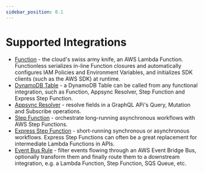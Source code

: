 ```yaml
---
sidebar_position: 0.1
---
```


# Supported Integrations

- [Function](./function) - the cloud's swiss army knife, an AWS Lambda Function. Functionless serializes in-line Function closures and automatically configures IAM Policies and Environment Variables, and initializes SDK clients (such as the AWS SDK) at runtime.
- [DynamoDB Table](./table.md) - a DynamoDB Table can be called from any functional integration, such as Function, Appsync Resolver, Step Function and Express Step Function.
- [Appsync Resolver](./appsync) - resolve fields in a GraphQL APi's Query, Mutation and Subscribe operations.
- [Step Function](./step-function/index.md#standard-step-function) - orchestrate long-running asynchronous workflows with AWS Step Functions.
- [Express Step Function](./step-function/index.md#express-step-function) - short-running synchronous or asynchronous workflows. Express Step Functions can often be a great replacement for intermediate Lambda Functions in APIs.
- [Event Bus Rule](./event-bridge/event-bus.md) - filter events flowing through an AWS Event Bridge Bus, optionally transform them and finally route them to a downstream integration, e.g. a Lambda Function, Step Function, SQS Queue, etc.
